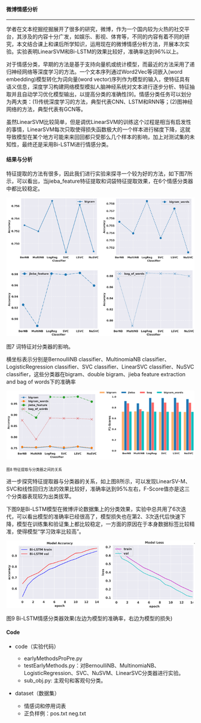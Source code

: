 #### 微博情感分析
---------
学者在文本挖掘挖掘展开了很多的研究，微博，作为一个国内较为火热的社交平台，其涉及的内容十分广发，如娱乐、影视、体育等，不同的内容有着不同的研究，本文结合课上和课后所学知识，运用现在的微博情感分析方法，开展本次实验。实验表明LinearSVM和Bi-LSTM的效果比较好，准确率达到96%以上。

对于情感分类，早期的方法是基于支持向量机或统计模型，而最近的方法采用了递归神经网络等深度学习的方法。一个文本序列通过Word2Vec等词嵌入(word embedding)模型转化为词向量(word vector)序列作为模型的输入，使特征具有语义信息，深度学习构建网络模型模拟人脑神经系统对文本进行逐步分析、特征抽取并且自动学习优化模型输出，以提高分类的准确性[9]。情感分类任务可以划分为两大类：(1)传统深度学习的方法，典型代表CNN、LSTM和RNN等；(2)图神经网络的方法，典型代表有GCN等。

虽然LinearSVM比较简单，但是调优LinearSVM的训练这个过程是相当有启发性的事情，LinearSVM每次只取使得损失函数极大的一个样本进行梯度下降，这就导致模型在某个地方可能来来回回都只受那么几个样本的影响，加上对测试集的未知性，最终还是采用Bi-LSTM进行情感分类。



####  结果与分析

特征提取的方法有很多，因此我们进行实验来探寻一个较为好的方法，如下图7所示，可以看出，当jieba_feature特征提取和词袋特征提取效果，在6个情感分类器中都比较稳定。

![result1](https://github.com/HappyZXY/weibo-reviews-sentiment-analysis/blob/main/res/pic/result1.png)

图7 词特征对分类器的影响。

横坐标表示分别是BernoulliNB classifier、MultinomiaNB classifier、LogisticRegression classifier、SVC classifier、LinearSVC classifier、NuSVC classifier，这些分类器在bigram、double bigram、jieba feature extraction and bag of words下的准确率
 
 ![result2](https://github.com/HappyZXY/weibo-reviews-sentiment-analysis/blob/main/res/pic/result2.png)

<font size=1>图8 特征提取与分类器之间的关系</font>

进一步探究特征提取器与分类器的关系，如上图8所示，可以发现LinearSV-M、SVC和线性回归方法的效果比较好，准确率达到95%左右，F-Score值亦是这三个分类器表现较为出类拔萃。

下图9是Bi-LSTM模型在微博评论数据集上的分类效果，实验中总共用了6次迭代，可以看出模型的准确率已经很高了，模型损失也在第2、3次迭代后快速下降，模型在训练集和验证集上都比较稳定，一方面的原因在于本身数据标签比较精准，使得模型“学习效率比较高”。

![result3](https://github.com/HappyZXY/weibo-reviews-sentiment-analysis/blob/main/res/pic/result3.png)

图9 Bi-LSTM情感分类器效果(左边为模型的准确率，右边为模型的损失)





#### Code

* code（实验代码）<br>
  * earlyMethodsProPre.py<br>
  * testEarlyMethods.py：对BernoulliNB、MultinomiaNB、LogisticRegression、SVC、NuSVM、LinearSVC分类器进行实验。<br>
  * sub_obj.py:	主观句和客观句分类。<br>


* dataset（数据集）<br>
  * 情感词和停用词表<br>
  * 正负样例：pos.txt   neg.txt<br>
